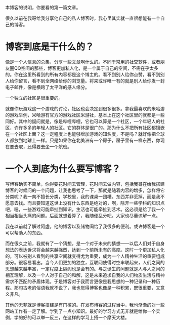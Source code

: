 本博客的说明，你要看的第一篇文章。

很久以前在我哥给我分享他自己的私人博客时，我心里其实就一直很想能有一个自己的博客。

# 博客到底是干什么的？

像是一个人信息的总集，分享一些文章啊什么的。不同于常用的社交软件，或者朋友圈QQ空间的那些，博客更加私人化，是一个属于自己的空间，不需在乎太多的。你在这里所看到的所有内容都是这个博主的。看不到别人给你点赞，看不到别人给你留言，看不到全网络给你的浏览量。将来或许唯一有的就是别人给你发一封电子邮件，像是横跨了太平洋的感人缘分。

一个独立的社区是很重要的。

就像你玩游戏这一个游戏的讨论，社区也会决定到很多很多。拿我最喜欢的米哈游的游戏举例，米哈游有官方的游戏社区米游社，基本上在这个社区里的就都是一些同好。其中的疑问就是，像是哔哩哔哩，它也可以算是一个社区，一个年轻人的社区，许许多多的年轻人的社区。它的群体是很广的。那为什么不把所有社区都镶嵌在一个社区上面？这一定程度上也能够增加游戏的知名度，不是吗？就好像把全球人都放到地球上一样。只是如果你在北美洲有一个房子，房子里有一样东西，你现在要去取，还得要去坐一个航班。

# 一个人到底为什么要写博客？

写博客确实不简单，你得要花时间去管理，花时间去做内容，包括我哥在给我搭建博客的时候问的一个问题，让我也思考了一下，那就是随着内容的增多，怎样将它分类呢？我一向不擅长分类，学校里，我的课桌一团糟。东西并非丢掉，而是我不愿意去找。而且要知道这世上没有什么东西是绝对的，啊，除开一些学科的知识点吧，嗯，一些游戏可能牵扯到知识，生活也可能牵扯到艺术。这必须是给了我一个相当相当头痛的问题。后面就想着算了，我随便乱分吧。大家也尽量谅解一点。

我在以前就了解过阿虚。他的博客以及储物间给了我很多的便利。或许博客是一个可以帮助人的东西。

而在很久之前，我就有了一个猜想，是一个对于未来的猜想——以后人们对于自身想法的表达诉求将会越来越强烈，达到一个前所未有的高度。这时一个更加私人化的，可以被别人看到的共享空间就变得尤为重要，成为一个人精神生活的重要组成部分。很容易看出。当今人们更加的独立，互联网使得时空串联起来，人们之间的思想越来越丰富，一定程度上隔阂也是会有的。与之诞生的问题就是人与人之间的相互理解，以及一个人对于自己的和解，这是未来追求自我的人们物质生活与精神需求不匹配的矛盾体现。于是博客对于我而言更像是我思想的一种记录和一种历程。那句古老的俗语我就不说了，我也觉得博客也像是一种积累，既很重要，又意义非凡。

其他的无非就是博客搭建是有门槛的。在发布博客的过程当中，我也渐渐的对一些网站工作有一定了解。学到了一点小知识。最好的学习方式无非就是给你一个实例，学的好的可以举一反三，在这样的学习上搭一个摩天大楼。
